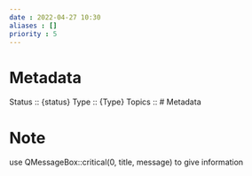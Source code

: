 ```yaml
---
date : 2022-04-27 10:30
aliases : []
priority : 5
---
```

# Metadata
Status :: {status}
Type :: {Type}
Topics :: # Metadata
# Note
use QMessageBox::critical(0, title, message) to give information